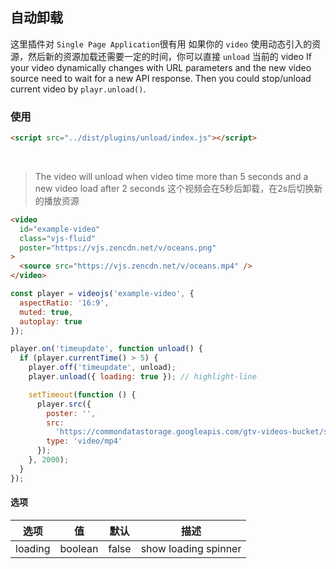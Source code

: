 ## 自动卸载 <!-- {docsify-ignore-all} -->

这里插件对 `Single Page Application`很有用
如果你的 `video` 使用动态引入的资源，然后新的资源加载还需要一定的时间，你可以直接 `unload` 当前的 video
If your video dynamically changes with URL parameters and the new video source need to wait for a new API response. Then you could stop/unload current video by `playr.unload()`.

### 使用

```html inject keep
<script src="../dist/plugins/unload/index.js"></script>
```

<br />

> The video will unload when video time more than 5 seconds and a new video load after 2 seconds
> 这个视频会在5秒后卸载，在2s后切换新的播放资源
```html inject
<video
  id="example-video"
  class="vjs-fluid"
  poster="https://vjs.zencdn.net/v/oceans.png"
>
  <source src="https://vjs.zencdn.net/v/oceans.mp4" />
</video>
```

```js run
const player = videojs('example-video', {
  aspectRatio: '16:9',
  muted: true,
  autoplay: true
});

player.on('timeupdate', function unload() {
  if (player.currentTime() > 5) {
    player.off('timeupdate', unload);
    player.unload({ loading: true }); // highlight-line

    setTimeout(function () {
      player.src({
        poster: '',
        src:
          'https://commondatastorage.googleapis.com/gtv-videos-bucket/sample/BigBuckBunny.mp4',
        type: 'video/mp4'
      });
    }, 2000);
  }
});
```

#### 选项

| 选项    | 值      | 默认  | 描述                 |
| ------- | ------- | ----- | -------------------- |
| loading | boolean | false | show loading spinner |
